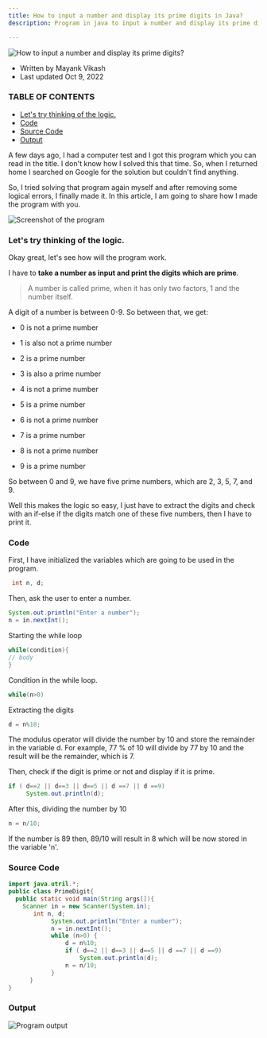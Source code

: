 ```yaml
---
title: How to input a number and display its prime digits in Java?
description: Program in java to input a number and display its prime digits.

---
```




![How to input a number and display its prime digits?](https://mayankvikash.in/posts/how-to-input-a-number-and-display-its-prime-digits/0VzaTz-zi.jpg)

- Written by Mayank Vikash
- Last updated Oct 9, 2022

### TABLE OF CONTENTS

-   [Let's try thinking of the logic.](#lets-try-thinking-of-the-logic)
-   [Code](#code)
-   [Source Code](#source-code)
-   [Output](#output)

A few days ago, I had a computer test and I got this program which you can read in the title. I don't know how I solved this that time. So, when I returned home I searched on Google for the solution but couldn't find anything.

So, I tried solving that program again myself and after removing some logical errors, I finally made it. In this article, I am going to share how I made the program with you.

![Screenshot of the program](https://mayankvikash.in/posts/how-to-input-a-number-and-display-its-prime-digits/wzSjJFy1d.jpeg)

### Let's try thinking of the logic.

Okay great, let's see how will the program work.

I have to  **take a number as input and print the digits which are prime**.

> A number is called prime, when it has only two factors, 1 and the number itself.

A digit of a number is between 0-9. So between that, we get:

-   0 is not a prime number
    
-   1 is also not a prime number
    
-   2 is a prime number
    
-   3 is also a prime number
    
-   4 is not a prime number
    
-   5 is a prime number
    
-   6 is not a prime number
    
-   7 is a prime number
    
-   8 is not a prime number
    
-   9 is a prime number
    

So between 0 and 9, we have five prime numbers, which are 2, 3, 5, 7, and 9.

Well this makes the logic so easy, I just have to extract the digits and check with an if-else if the digits match one of these five numbers, then I have to print it.

### Code

First, I have initialized the variables which are going to be used in the program.



```java
 int n, d;
```

Then, ask the user to enter a number.


```java
System.out.println("Enter a number");
n = in.nextInt();
```

Starting the while loop
```java
while(condition){
// body
}
```

Condition in the while loop.

```java
while(n>0)
```

Extracting the digits



```java
d = n%10;

```

The modulus operator will divide the number by 10 and store the remainder in the variable d. For example, 77 % of 10 will divide by 77 by 10 and the result will be the remainder, which is 7.

Then, check if the digit is prime or not and display if it is prime.



```java
if ( d==2 || d==3 || d==5 || d ==7 || d ==9)
     System.out.println(d);

```

After this, dividing the number by 10

```java
n = n/10;
```

If the number is 89 then, 89/10 will result in 8 which will be now stored in the variable 'n'.

###  Source Code



```java
import java.utril.*;
public class PrimeDigit{
  public static void main(String args[]){
    Scanner in = new Scanner(System.in);
       int n, d;
            System.out.println("Enter a number");
            n = in.nextInt();
            while (n>0) {
                d = n%10;
                if ( d==2 || d==3 || d==5 || d ==7 || d ==9)
                    System.out.println(d);
                n = n/10;
            }
      }
}

```

### Output

![Program output](https://mayankvikash.in/posts/how-to-input-a-number-and-display-its-prime-digits/pkH95Flbc.jpeg)


